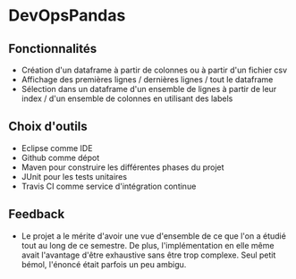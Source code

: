# DevOpsPandas
## Fonctionnalités
* Création d'un dataframe à partir de colonnes ou à partir d'un fichier csv
* Affichage des premières lignes / dernières lignes / tout le dataframe
* Sélection dans un dataframe d'un ensemble de lignes à partir de leur index / d'un ensemble de colonnes en utilisant des labels

## Choix d'outils
* Eclipse comme IDE
* Github comme dépot
* Maven pour construire les différentes phases du projet
* JUnit pour les tests unitaires
* Travis CI comme service d'intégration continue

## Feedback
* Le projet a le mérite d'avoir une vue d'ensemble de ce que l'on a étudié tout au long de ce semestre. De plus, l'implémentation en elle même avait l'avantage d'être exhaustive sans être trop complexe. Seul petit bémol, l'énoncé était parfois un peu ambigu.
